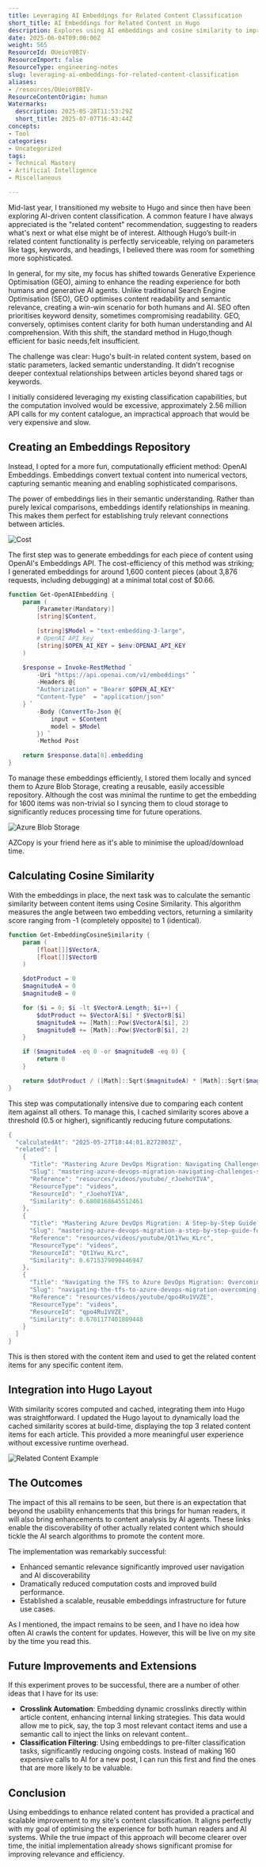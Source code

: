 ```yaml
---
title: Leveraging AI Embeddings for Related Content Classification
short_title: AI Embeddings for Related Content in Hugo
description: Explores using AI embeddings and cosine similarity to improve related content recommendations in Hugo, enhancing semantic relevance, user navigation, and AI discoverability efficiently.
date: 2025-06-04T09:00:00Z
weight: 565
ResourceId: OUeioY0BIV-
ResourceImport: false
ResourceType: engineering-notes
slug: leveraging-ai-embeddings-for-related-content-classification
aliases:
- /resources/OUeioY0BIV-
ResourceContentOrigin: human
Watermarks:
  description: 2025-05-28T11:53:29Z
  short_title: 2025-07-07T16:43:44Z
concepts:
- Tool
categories:
- Uncategorized
tags:
- Technical Mastery
- Artificial Intelligence
- Miscellaneous

---
```

Mid-last year, I transitioned my website to Hugo and since then have been exploring AI-driven content classification. A common feature I have always appreciated is the "related content" recommendation, suggesting to readers what's next or what else might be of interest. Although Hugo’s built-in related content functionality is perfectly serviceable, relying on parameters like tags, keywords, and headings, I believed there was room for something more sophisticated.

In general, for my site, my focus has shifted towards Generative Experience Optimisation (GEO), aiming to enhance the reading experience for both humans and generative AI agents. Unlike traditional Search Engine Optimisation (SEO), GEO optimises content readability and semantic relevance, creating a win-win scenario for both humans and AI. SEO often prioritises keyword density, sometimes compromising readability. GEO, conversely, optimises content clarity for both human understanding and AI comprehension. With this shift, the standard method in Hugo,though efficient for basic needs,felt insufficient.

The challenge was clear: Hugo's built-in related content system, based on static parameters, lacked semantic understanding. It didn't recognise deeper contextual relationships between articles beyond shared tags or keywords.

I initially considered leveraging my existing classification capabilities, but the computation involved would be excessive, approximately 2.56 million API calls for my content catalogue, an impractical approach that would be very expensive and slow.

## Creating an Embeddings Repository

Instead, I opted for a more fun, computationally efficient method: OpenAI Embeddings. Embeddings convert textual content into numerical vectors, capturing semantic meaning and enabling sophisticated comparisons.

The power of embeddings lies in their semantic understanding. Rather than purely lexical comparisons, embeddings identify relationships in meaning. This makes them perfect for establishing truly relevant connections between articles.

![Cost](images/2025-05-28_11-12-14.jpg)

The first step was to generate embeddings for each piece of content using OpenAI's Embeddings API. The cost-efficiency of this method was striking; I generated embeddings for around 1,600 content pieces (about 3,876 requests, including debugging) at a minimal total cost of \$0.66.

```powershell
function Get-OpenAIEmbedding {
    param (
        [Parameter(Mandatory)]
        [string]$Content,

        [string]$Model = "text-embedding-3-large",
        # OpenAI API Key
        [string]$OPEN_AI_KEY = $env:OPENAI_API_KEY
    )

    $response = Invoke-RestMethod `
        -Uri "https://api.openai.com/v1/embeddings" `
        -Headers @{
        "Authorization" = "Bearer $OPEN_AI_KEY"
        "Content-Type"  = "application/json"
    } `
        -Body (ConvertTo-Json @{
            input = $Content
            model = $Model
        }) `
        -Method Post

    return $response.data[0].embedding
}
```

To manage these embeddings efficiently, I stored them locally and synced them to Azure Blob Storage, creating a reusable, easily accessible repository. Although the cost was minimal the runtime to get the embedding for 1600 items was non-trivial so I syncing them to cloud storage to significantly reduces processing time for future operations.

![Azure Blob Storage](images/2025-05-28_11-14-09.jpg)

AZCopy is your friend here as it's able to minimise the upload/download time.

## Calculating Cosine Similarity

With the embeddings in place, the next task was to calculate the semantic similarity between content items using Cosine Similarity. This algorithm measures the angle between two embedding vectors, returning a similarity score ranging from -1 (completely opposite) to 1 (identical).

```powershell
function Get-EmbeddingCosineSimilarity {
    param (
        [float[]]$VectorA,
        [float[]]$VectorB
    )

    $dotProduct = 0
    $magnitudeA = 0
    $magnitudeB = 0

    for ($i = 0; $i -lt $VectorA.Length; $i++) {
        $dotProduct += $VectorA[$i] * $VectorB[$i]
        $magnitudeA += [Math]::Pow($VectorA[$i], 2)
        $magnitudeB += [Math]::Pow($VectorB[$i], 2)
    }

    if ($magnitudeA -eq 0 -or $magnitudeB -eq 0) {
        return 0
    }

    return $dotProduct / ([Math]::Sqrt($magnitudeA) * [Math]::Sqrt($magnitudeB))
}
```

This step was computationally intensive due to comparing each content item against all others. To manage this, I cached similarity scores above a threshold (0.5 or higher), significantly reducing future computations.

```powershell
{
  "calculatedAt": "2025-05-27T18:44:01.8272803Z",
  "related": [
    {
      "Title": "Mastering Azure DevOps Migration: Navigating Challenges, Solutions, and Best Practices",
      "Slug": "mastering-azure-devops-migration-navigating-challenges-solutions-and-best-practices",
      "Reference": "resources/videos/youtube/_rJoehoYIVA",
      "ResourceType": "videos",
      "ResourceId": "_rJoehoYIVA",
      "Similarity": 0.6808168645512461
    },
    {
      "Title": "Mastering Azure DevOps Migration: A Step-by-Step Guide for Seamless Project Transfers",
      "Slug": "mastering-azure-devops-migration-a-step-by-step-guide-for-seamless-project-transfers",
      "Reference": "resources/videos/youtube/Qt1Ywu_KLrc",
      "ResourceType": "videos",
      "ResourceId": "Qt1Ywu_KLrc",
      "Similarity": 0.6715379090446947
    },
    {
      "Title": "Navigating the TFS to Azure DevOps Migration: Overcoming Compatibility Concerns with Confidence",
      "Slug": "navigating-the-tfs-to-azure-devops-migration-overcoming-compatibility-concerns-with-confidence",
      "Reference": "resources/videos/youtube/qpo4Ru1VVZE",
      "ResourceType": "videos",
      "ResourceId": "qpo4Ru1VVZE",
      "Similarity": 0.6701177401809448
    }
  ]
}
```

This is then stored with the content item and used to get the related content items for any specific content item.

## Integration into Hugo Layout

With similarity scores computed and cached, integrating them into Hugo was straightforward. I updated the Hugo layout to dynamically load the cached similarity scores at build-time, displaying the top 3 related content items for each article. This provided a more meaningful user experience without excessive runtime overhead.

![Related Content Example](images/2025-05-28_11-03-57.jpg)

## The Outcomes

The impact of this all remains to be seen, but there is an expectation that beyond the usability enhancements that this brings for human readers, it will also bring enhancements to content analysis by AI agents. These links enable the discoverability of other actually related content which should tickle the AI search algorithms to promote the content more.

The implementation was remarkably successful:

- Enhanced semantic relevance significantly improved user navigation and AI discoverability
- Dramatically reduced computation costs and improved build performance.
- Established a scalable, reusable embeddings infrastructure for future use cases.

As I mentioned, the impact remains to be seen, and I have no idea how often AI crawls the content for updates. However, this will be live on my site by the time you read this.

## Future Improvements and Extensions

If this experiment proves to be successful, there are a number of other ideas that I have for its use:

- **Crosslink Automation**: Embedding dynamic crosslinks directly within article content, enhancing internal linking strategies. This data would allow me to pick, say, the top 3 most relevant contact items and use a semantic call to inject the links on relevant content..
- **Classification Filtering**: Using embeddings to pre-filter classification tasks, significantly reducing ongoing costs. Instead of making 160 expensive calls to AI for a new post, I can run this first and find the ones that are more likely to be valuable.

## Conclusion

Using embeddings to enhance related content has provided a practical and scalable improvement to my site's content classification. It aligns perfectly with my goal of optimising the experience for both human readers and AI systems. While the true impact of this approach will become clearer over time, the initial implementation already shows significant promise for improving relevance and efficiency.
